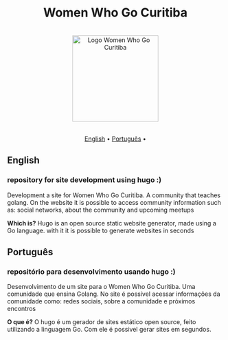 # <h1 align="center"> Women Who Go Curitiba </h1>

<br />
<div align="center">
    <img src="https://user-images.githubusercontent.com/33880852/198421477-4d9b654d-2a5c-4b89-9ef2-5fc098a42b69.png" alt="Logo Women Who Go Curitiba" width="200">
</div>
<br />

<p align="center">
  <a href="#english">English</a> •
  <a href="#português">Português</a> •
</p>

## English
### repository for site development using hugo :)

Development a site for Women Who Go Curitiba. A community that teaches golang.
On the website it is possible to access community information such as: social networks, about the community and upcoming meetups

**Which is?**
Hugo is an open source static website generator, made using a Go language. with it it is possible to generate websites in seconds

## Português
### repositório para desenvolvimento usando hugo :)
Desenvolvimento de um site para o Women Who Go Curitiba. Uma comunidade que ensina Golang.
No site é possível acessar informações da comunidade como: redes sociais, sobre a comunidade e próximos encontros


**O que é?**
O hugo é um gerador de sites estático open source, feito utilizando a linguagem Go. Com ele é possivel gerar sites em segundos.